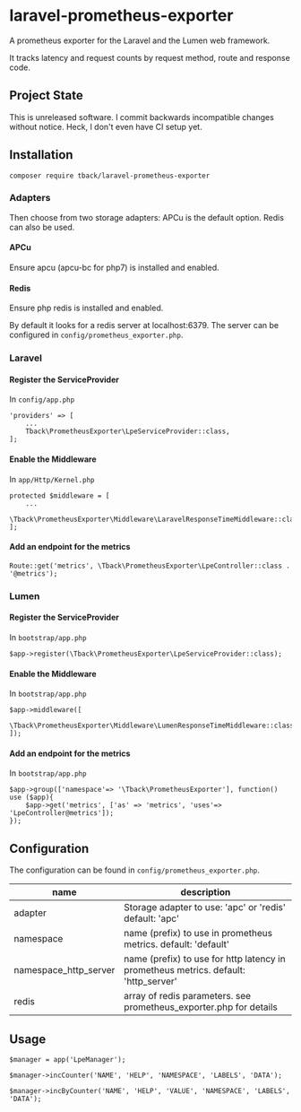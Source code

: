 # laravel-prometheus-exporter

A prometheus exporter for the Laravel and the Lumen web framework.

It tracks latency and request counts by 
request method, route and response code.

## Project State
This is unreleased software. I commit backwards incompatible changes without notice. Heck, I don't even have CI setup yet.

## Installation
`composer require tback/laravel-prometheus-exporter`

### Adapters
Then choose from two storage adapters:
APCu is the default option. Redis can also be used.

#### APCu
Ensure apcu (apcu-bc for php7) is installed and enabled.

#### Redis
Ensure php redis is installed and enabled.

By default it looks for a redis server at localhost:6379. The server
can be configured in `config/prometheus_exporter.php`.

### Laravel
#### Register the ServiceProvider
In `config/app.php`
```
'providers' => [
    ...
    Tback\PrometheusExporter\LpeServiceProvider::class,
];
```

#### Enable the Middleware 
In `app/Http/Kernel.php`
```
protected $middleware = [
    ...
    \Tback\PrometheusExporter\Middleware\LaravelResponseTimeMiddleware::class,
];
```

#### Add an endpoint for the metrics
```
Route::get('metrics', \Tback\PrometheusExporter\LpeController::class . '@metrics');
```

### Lumen
#### Register the ServiceProvider
In `bootstrap/app.php`
```
$app->register(\Tback\PrometheusExporter\LpeServiceProvider::class);
```

#### Enable the Middleware
In `bootstrap/app.php`
```
$app->middleware([
    \Tback\PrometheusExporter\Middleware\LumenResponseTimeMiddleware::class
]);
```

#### Add an endpoint for the metrics
In `bootstrap/app.php`
```
$app->group(['namespace'=> '\Tback\PrometheusExporter'], function() use ($app){
    $app->get('metrics', ['as' => 'metrics', 'uses'=> 'LpeController@metrics']);
});
```

## Configuration
The configuration can be found in `config/prometheus_exporter.php`.

| name        | description                                             |
|-------------|---------------------------------------------------------|
| adapter     | Storage adapter to use: 'apc' or 'redis' default: 'apc' |
| namespace   | name (prefix) to use in prometheus metrics. default: 'default' |
| namespace_http_server   | name (prefix) to use for http latency in prometheus metrics. default: 'http_server' |
| redis       | array of redis parameters. see prometheus_exporter.php for details |

## Usage
```
$manager = app('LpeManager');

$manager->incCounter('NAME', 'HELP', 'NAMESPACE', 'LABELS', 'DATA');

$manager->incByCounter('NAME', 'HELP', 'VALUE', 'NAMESPACE', 'LABELS', 'DATA');
```
